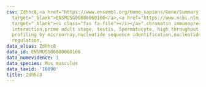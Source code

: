 ```yaml
---
csv: Zdhhc8,<a href="https://www.ensembl.org/Homo_sapiens/Gene/Summary?db=core;g=ENSMUSG00000060166"
  target="_blank">ENSMUSG00000060166</a>,<a href="https://www.ncbi.nlm.nih.gov/pubmed/23834426"
  target="_blank"><i class="fas fa-file"></i></a>",chromatin immunoprecipitation assay,direct
  interaction,prime adult stage, testis, Spermatocyte, high throughput transcription
  profiling by microarray,nucleotide sequence identification,nucleotide sequence identification,transcriptional
  regulation,
data_alias: Zdhhc8
data_id: ENSMUSG00000060166
data_numevidence: 1
data_species: Mus musculus
data_taxid: '10090'
title: Zdhhc8
---
```

